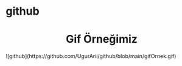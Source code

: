 # github
<h1 align="center">Gif Örneğimiz</h1>
![github](https://github.com/UgurArii/github/blob/main/gifOrnek.gif)


